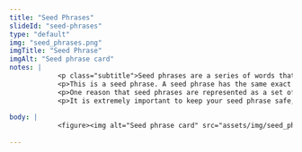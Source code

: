 ```yaml
--- 
title: "Seed Phrases"
slideId: "seed-phrases"
type: "default"
img: "seed_phrases.png"
imgTitle: "Seed Phrase"
imgAlt: "Seed phrase card"
notes: | 
            <p class="subtitle">Seed phrases are a series of words that act as a simplified private key.</p>
            <p>This is a seed phrase. A seed phrase has the same exact function as a private key. In fact, it&apos;s just an easier to read representation of your private key. That&apos;s why if you&apos;re using a seed phrase it&apos;s important to take the same security precautions as you would with your private key. </p>
            <p>One reason that seed phrases are represented as a set of 12 or 24 simple words as opposed to a long string of text is that it is just easier to handle. When you download an application to hold your cryptocurrency, it will most likely provide you with a seed phrase, and you&apos;ll be instructed to write it down. Many wallet apps will then ask you to do a task to prove you have written it down. For example, after displaying your seed phrase the app may ask you to tell it which word was in what position. </p>
            <p>It is extremely important to keep your seed phrase safe, as it can be used to back-up and restore your cryptocurrency.</p>
        
body: | 
            <figure><img alt="Seed phrase card" src="assets/img/seed_phrases.png" title="Seed Phrase"></figure>
        
---
```

